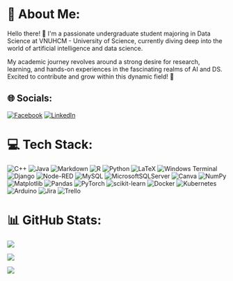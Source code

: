 # 💫 About Me:
Hello there! 👋 I'm a passionate undergraduate student majoring in Data Science at VNUHCM - University of Science, currently diving deep into the world of artificial intelligence and data science. 

My academic journey revolves around a strong desire for research, learning, and hands-on experiences in the fascinating realms of AI and DS. Excited to contribute and grow within this dynamic field! 🚀


## 🌐 Socials:
[![Facebook](https://img.shields.io/badge/Facebook-%231877F2.svg?logo=Facebook&logoColor=white)](https://facebook.com/BREADduongtruongbinh) [![LinkedIn](https://img.shields.io/badge/LinkedIn-%230077B5.svg?logo=linkedin&logoColor=white)](https://linkedin.com/in/duongtruongbinh) 

# 💻 Tech Stack:
![C++](https://img.shields.io/badge/c++-%2300599C.svg?style=for-the-badge&logo=c%2B%2B&logoColor=white) ![Java](https://img.shields.io/badge/java-%23ED8B00.svg?style=for-the-badge&logo=openjdk&logoColor=white) ![Markdown](https://img.shields.io/badge/markdown-%23000000.svg?style=for-the-badge&logo=markdown&logoColor=white) ![R](https://img.shields.io/badge/r-%23276DC3.svg?style=for-the-badge&logo=r&logoColor=white) ![Python](https://img.shields.io/badge/python-3670A0?style=for-the-badge&logo=python&logoColor=ffdd54) ![LaTeX](https://img.shields.io/badge/latex-%23008080.svg?style=for-the-badge&logo=latex&logoColor=white) ![Windows Terminal](https://img.shields.io/badge/Windows%20Terminal-%234D4D4D.svg?style=for-the-badge&logo=windows-terminal&logoColor=white) ![Django](https://img.shields.io/badge/django-%23092E20.svg?style=for-the-badge&logo=django&logoColor=white) ![Node-RED](https://img.shields.io/badge/Node--RED-%238F0000.svg?style=for-the-badge&logo=node-red&logoColor=white) ![MySQL](https://img.shields.io/badge/mysql-%2300000f.svg?style=for-the-badge&logo=mysql&logoColor=white) ![MicrosoftSQLServer](https://img.shields.io/badge/Microsoft%20SQL%20Server-CC2927?style=for-the-badge&logo=microsoft%20sql%20server&logoColor=white) ![Canva](https://img.shields.io/badge/Canva-%2300C4CC.svg?style=for-the-badge&logo=Canva&logoColor=white) ![NumPy](https://img.shields.io/badge/numpy-%23013243.svg?style=for-the-badge&logo=numpy&logoColor=white) ![Matplotlib](https://img.shields.io/badge/Matplotlib-%23ffffff.svg?style=for-the-badge&logo=Matplotlib&logoColor=black) ![Pandas](https://img.shields.io/badge/pandas-%23150458.svg?style=for-the-badge&logo=pandas&logoColor=white) ![PyTorch](https://img.shields.io/badge/PyTorch-%23EE4C2C.svg?style=for-the-badge&logo=PyTorch&logoColor=white) ![scikit-learn](https://img.shields.io/badge/scikit--learn-%23F7931E.svg?style=for-the-badge&logo=scikit-learn&logoColor=white) ![Docker](https://img.shields.io/badge/docker-%230db7ed.svg?style=for-the-badge&logo=docker&logoColor=white) ![Kubernetes](https://img.shields.io/badge/kubernetes-%23326ce5.svg?style=for-the-badge&logo=kubernetes&logoColor=white) ![Arduino](https://img.shields.io/badge/-Arduino-00979D?style=for-the-badge&logo=Arduino&logoColor=white) ![Jira](https://img.shields.io/badge/jira-%230A0FFF.svg?style=for-the-badge&logo=jira&logoColor=white) ![Trello](https://img.shields.io/badge/Trello-%23026AA7.svg?style=for-the-badge&logo=Trello&logoColor=white)
# 📊 GitHub Stats:
<!---->
![](https://github-readme-stats.vercel.app/api/top-langs/?username=duongtruongbinh&theme=dracula&hide_border=false&include_all_commits=true&count_private=true&layout=compact)

![](https://github-readme-stats.vercel.app/api?username=duongtruongbinh&theme=dracula&hide_border=false&include_all_commits=true&count_private=true)<br/> 

![](https://github-readme-streak-stats.herokuapp.com/?user=duongtruongbinh&theme=dracula&hide_border=false)<br/>


<!--
## 🏆 GitHub Trophies
![](https://github-trophies.vercel.app/?username=duongtruongbinh&theme=dracula&no-frame=false&no-bg=false&margin-w=4)

---
[![](https://visitcount.itsvg.in/api?id=duongtruongbinh&icon=0&color=8)](https://visitcount.itsvg.in)
-->
<!-- Proudly created with GPRM ( https://gprm.itsvg.in ) -->
